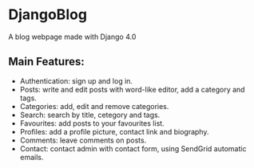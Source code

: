 # DjangoBlog
A blog webpage made with Django 4.0

## Main Features:
- Authentication: sign up and log in.
- Posts: write and edit posts with word-like editor, add a category and tags.
- Categories: add, edit and remove categories.
- Search: search by title, cetegory and tags.
- Favourites: add posts to your favourites list.
- Profiles: add a profile picture, contact link and biography.
- Comments: leave comments on posts.
- Contact: contact admin with contact form, using SendGrid automatic emails.
